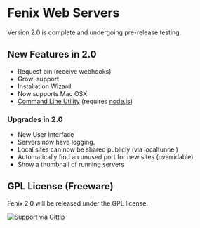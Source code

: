 # Fenix Web Servers

Version 2.0 is complete and undergoing pre-release testing.

## New Features in 2.0

- Request bin (receive webhooks)
- Growl support
- Installation Wizard
- Now supports Mac OSX
- [Command Line Utility](http://github.com/coreybutler/fenix-cli) (requires [node.js](http://nodejs.org))

### Upgrades in 2.0

- New User Interface
- Servers now have logging.
- Local sites can now be shared publicly (via localtunnel)
- Automatically find an unused port for new sites (overridable)
- Show a thumbnail of running servers

## GPL License (Freeware)

Fenix 2.0 will be released under the GPL license.

[![Support via Gittip](https://rawgithub.com/twolfson/gittip-badge/0.2.0/dist/gittip.png)](https://www.gittip.com/coreybutler/)
